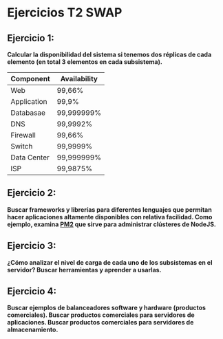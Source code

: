 # Ejercicios T2 SWAP

## Ejercicio 1:
**Calcular la disponibilidad del sistema si tenemos dos réplicas de cada elemento (en total 3 elementos en cada subsistema).**

Component | Availability
--------- | ------------
Web | 99,66%
Application | 99,9%
Databasae | 99,999999%
DNS | 99,9992%
Firewall | 99,66%
Switch | 99,9999%
Data Center | 99,999999%
ISP | 99,9875%

## Ejercicio 2:
**Buscar frameworks y librerías para diferentes lenguajes que permitan hacer aplicaciones altamente disponibles con relativa facilidad.
Como ejemplo, examina [PM2](https://github.com/Unitech/pm2) que sirve para administrar clústeres de NodeJS.**

## Ejercicio 3:
**¿Cómo analizar el nivel de carga de cada uno de los subsistemas en el servidor?
Buscar herramientas y aprender a usarlas.**

## Ejercicio 4:
**Buscar ejemplos de balanceadores software y hardware (productos comerciales).
Buscar productos comerciales para servidores de aplicaciones.
Buscar productos comerciales para servidores de almacenamiento.**
